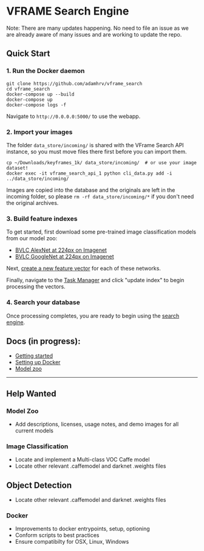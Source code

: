 # VFRAME Search Engine

Note: There are many updates happening. No need to file an issue as we are already aware of many issues and are working to update the repo.

## Quick Start

### 1. Run the Docker daemon

```
git clone https://github.com/adamhrv/vframe_search
cd vframe_search
docker-compose up --build
docker-compose up
docker-compose logs -f
```

Navigate to `http://0.0.0.0:5000/` to use the webapp.

### 2. Import your images

The folder `data_store/incoming/` is shared with the VFrame Search API instance, so you must move files there first before you can import them.

```
cp ~/Downloads/keyframes_1k/ data_store/incoming/  # or use your image dataset!
docker exec -it vframe_search_api_1 python cli_data.py add -i ../data_store/incoming/
```

Images are copied into the database and the originals are left in the incoming folder, so please `rm -rf data_store/incoming/*` if you don't need the original archives.

### 3. Build feature indexes

To get started, first download some pre-trained image classification models from our model zoo:

* [BVLC AlexNet at 224px on Imagenet](http://0.0.0.0:5000/modelzoo/caffe_bvlc_alexnet_imagenet/show/)
* [BVLC GoogleNet at 224px on Imagenet](http://0.0.0.0:5000/modelzoo/caffe_bvlc_googlenet_imagenet/show/)

Next, [create a new feature vector](http://0.0.0.0:5000/feature/new/) for each of these networks.

Finally, navigate to the [Task Manager](http://0.0.0.0:5000/task/) and click "update index" to begin processing the vectors.

### 4. Search your database

Once processing completes, you are ready to begin using the [search engine](http://0.0.0.0:5000/search/).

## Docs (in progress):

- [Getting started](docs/setup.md)
- [Setting up Docker](docs/docker.md)
- [Model zoo](docs/modelzoo.md)

--------

## Help Wanted

### Model Zoo

- Add descriptions, licenses, usage notes, and demo images for all current models

### Image Classification

- Locate and implement a Multi-class VOC Caffe model
- Locate other relevant .caffemodel and darknet .weights files

## Object Detection

- Locate other relevant .caffemodel and darknet .weights files

### Docker

- Improvements to docker entrypoints, setup, optioning
- Conform scripts to best practices
- Ensure compatibilty for OSX, Linux, Windows

